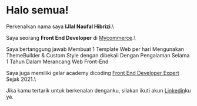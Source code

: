 # Halo semua! 

Perkenalkan nama saya **IJlal Naufal Hibrizi**.\

Saya seorang **Front End Developer** di [Mycommerce](http://mycommerce.id/).\

Saya bertanggung jawab Membuat 1 Template Web per hari Mengunakan ThemeBuilder & Custom Style dengan dibekali Dengan 
Pengalaman Selama 1 Tahun Dalam Merancang Web Front-End

Saya juga memiliki gelar academy dicoding [Front End Developer Expert](https://www.dicoding.com/certificates/4EXG66JYQZRL) Sejak 2021.\

Jika kamu tertarik untuk berkenalan denganku, silakan ikuti akun [Linkedin](https://www.linkedin.com/in/ijlal-naufal-hibrizi-34337b1b9/)ku ya.

